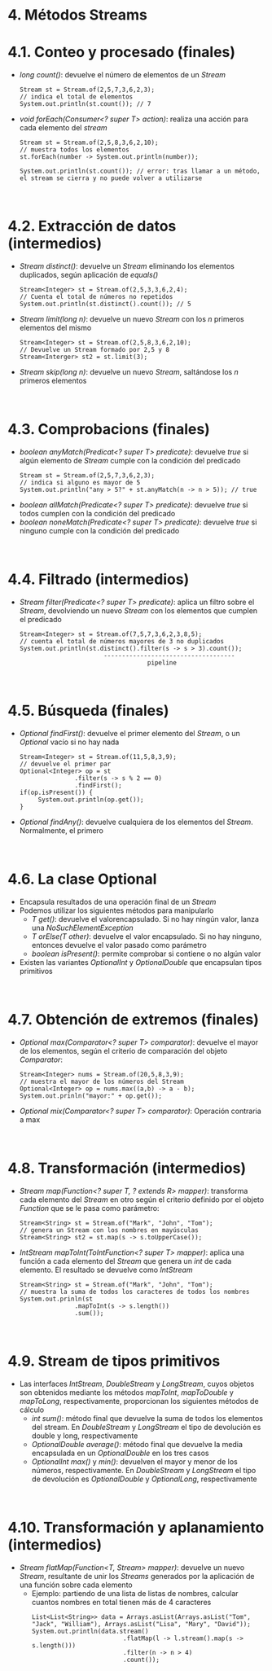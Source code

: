 # 4. Métodos Streams

# 4.1. Conteo y procesado (finales)

- _long count()_: devuelve el número de elementos de un _Stream_

  ```
  Stream st = Stream.of(2,5,7,3,6,2,3);
  // indica el total de elementos
  System.out.println(st.count()); // 7
  ```

- _void forEach(Consumer<? super T> action)_: realiza una acción para cada elemento del _stream_

  ```
  Stream st = Stream.of(2,5,8,3,6,2,10);
  // muestra todos los elementos
  st.forEach(number -> System.out.println(number));

  System.out.println(st.count()); // error: tras llamar a un método, el stream se cierra y no puede volver a utilizarse
  ```

<br>

# 4.2. Extracción de datos (intermedios)

- _Stream<T> distinct()_: devuelve un _Stream_ eliminando los elementos duplicados, según aplicación de _equals()_
  ```
  Stream<Integer> st = Stream.of(2,5,3,3,6,2,4);
  // Cuenta el total de números no repetidos
  System.out.println(st.distinct().count()); // 5
  ```
- _Stream<T> limit(long n)_: devuelve un nuevo _Stream_ con los _n_ primeros elementos del mismo

  ```
  Stream<Integer> st = Stream.of(2,5,8,3,6,2,10);
  // Devuelve un Stream formado por 2,5 y 8
  Stream<Interger> st2 = st.limit(3);
  ```

- _Stream<T> skip(long n)_: devuelve un nuevo _Stream_, saltándose los _n_ primeros elementos

<br>

# 4.3. Comprobacions (finales)

- _boolean anyMatch(Predicat<? super T> predicate)_: devuelve _true_ si algún elemento de _Stream_ cumple con la condición del predicado
  ```
  Stream st = Stream.of(2,5,7,3,6,2,3);
  // indica si alguno es mayor de 5
  System.out.println("any > 5?" + st.anyMatch(n -> n > 5)); // true
  ```
- _boolean allMatch(Predicate<? super T> predicate)_: devuelve _true_ si todos cumplen con la condición del predicado
- _boolean noneMatch(Predicate<? super T> predicate)_: devuelve _true_ si ninguno cumple con la condición del predicado

<br>

# 4.4. Filtrado (intermedios)

- _Stream<T> filter(Predicate<? super T> predicate)_: aplica un filtro sobre el _Stream_, devolviendo un nuevo _Stream_ con los elementos que cumplen el predicado
  ```
  Stream<Integer> st = Stream.of(7,5,7,3,6,2,3,8,5);
  // cuenta el total de números mayores de 3 no duplicados
  System.out.println(st.distinct().filter(s -> s > 3).count());
                         ------------------------------------
                                     pipeline
  ```

<br>

# 4.5. Búsqueda (finales)

- _Optional<T> findFirst()_: devuelve el primer elemento del _Stream_, o un _Optional_ vacío si no hay nada
  ```
  Stream<Integer> st = Stream.of(11,5,8,3,9);
  // devuelve el primer par
  Optional<Integer> op = st
                 .filter(s -> s % 2 == 0)
                 .findFirst();
  if(op.isPresent()) {
       System.out.println(op.get());
  }
  ```
- _Optional<T> findAny()_: devuelve cualquiera de los elementos del _Stream_. Normalmente, el primero

<br>

# 4.6. La clase Optional<T>

- Encapsula resultados de una operación final de un _Stream_
- Podemos utilizar los siguientes métodos para manipularlo
  - _T get()_: devuelve el valorencapsulado. Si no hay ningún valor, lanza una _NoSuchElementException_
  - _T orElse(T other)_: devuelve el valor encapsulado. Si no hay ninguno, entonces devuelve el valor pasado como parámetro
  - _boolean isPresent()_: permite comprobar si contiene o no algún valor
- Existen las variantes _OptionalInt_ y _OptionalDouble_ que encapsulan tipos primitivos

<br>

# 4.7. Obtención de extremos (finales)

- _Optional<T> max(Comparator<? super T> comparator)_: devuelve el mayor de los elementos, según el criterio de comparación del objeto _Comparator_:
  ```
  Stream<Integer> nums = Stream.of(20,5,8,3,9);
  // muestra el mayor de los números del Stream
  Optional<Integer> op = nums.max((a,b) -> a - b);
  System.out.prinln("mayor:" + op.get());
  ```
- _Optional<T> mix(Comparator<? super T> comparator)_: Operación contraria a max

<br>

# 4.8. Transformación (intermedios)

- _Stream<R> map(Function<? super T, ? extends R> mapper)_: transforma cada elemento del _Stream_ en otro según el criterio definido por el objeto _Function_ que se le pasa como parámetro:
  ```
  Stream<String> st = Stream.of("Mark", "John", "Tom");
  // genera un Stream con los nombres en mayúsculas
  Stream<String> st2 = st.map(s -> s.toUpperCase());
  ```
- _IntStream mapToInt(ToIntFunction<? super T> mapper)_: aplica una función a cada elemento del _Stream_ que genera un _int_ de cada elemento. El resultado se devuelve como _IntStream_
  ```
  Stream<String> st = Stream.of("Mark", "John", "Tom");
  // muestra la suma de todos los caracteres de todos los nombres
  System.out.prinln(st
                 .mapToInt(s -> s.length())
                 .sum());
  ```

<br>

# 4.9. Stream de tipos primitivos

- Las interfaces _IntStream_, _DoubleStream_ y _LongStream_, cuyos objetos son obtenidos mediante los métodos _mapToInt_, _mapToDouble_ y _mapToLong_, respectivamente, proporcionan los siguientes métodos de cálculo
  - _int sum()_: método final que devuelve la suma de todos los elementos del stream. En _DoubleStream_ y _LongStream_ el tipo de devolución es double y long, respectivamente
  - _OptionalDouble average()_: método final que devuelve la media encapsulada en un _OptionalDouble_ en los tres casos
  - _OptionalInt max()_ y _min()_: devuelven el mayor y menor de los números, respectivamente. En _DoubleStream_ y _LongStream_ el tipo de devolución es _OptionalDouble_ y _OptionalLong_, respectivamente

<br>

# 4.10. Transformación y aplanamiento (intermedios)

- _Stream<R> flatMap(Function<T, Stream<R>> mapper)_: devuelve un nuevo _Stream_, resultante de unir los _Streams_ generados por la aplicación de una función sobre cada elemento
  - Ejemplo: partiendo de una lista de listas de nombres, calcular cuantos nombres en total tienen más de 4 caracteres
    ```
    List<List<String>> data = Arrays.asList(Arrays.asList("Tom", "Jack", "William"), Arrays.asList("Lisa", "Mary", "David"));
    System.out.println(data.stream()
                             .flatMap(l -> l.stream().map(s -> s.length()))
                             .filter(n -> n > 4)
                             .count());
    ```
